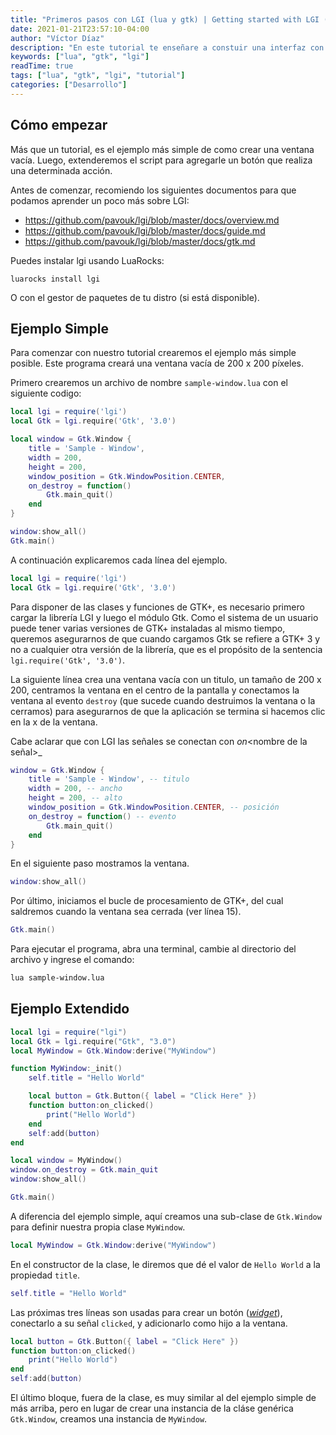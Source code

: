 ```yaml
---
title: "Primeros pasos con LGI (lua y gtk) | Getting started with LGI (lua and gtk)"
date: 2021-01-21T23:57:10-04:00
author: "Víctor Díaz"
description: "En este tutorial te enseñare a constuir una interfaz con lua y gtk usando la libreria LGI"
keywords: ["lua", "gtk", "lgi"]
readTime: true
tags: ["lua", "gtk", "lgi", "tutorial"]
categories: ["Desarrollo"]
---
```


## Cómo empezar

Más que un tutorial, es el ejemplo más simple de como crear una ventana vacía.
Luego, extenderemos el script para agregarle un botón que realiza una determinada acción.

Antes de comenzar, recomiendo los siguientes documentos para que podamos aprender
un poco más sobre LGI:

- https://github.com/pavouk/lgi/blob/master/docs/overview.md
- https://github.com/pavouk/lgi/blob/master/docs/guide.md
- https://github.com/pavouk/lgi/blob/master/docs/gtk.md

Puedes instalar lgi usando LuaRocks:

```
luarocks install lgi
```

O con el gestor de paquetes de tu distro (si está disponible).

## Ejemplo Simple

Para comenzar con nuestro tutorial crearemos el ejemplo más simple posible.
Este programa creará una ventana vacía de 200 x 200 píxeles.

Primero crearemos un archivo de nombre `sample-window.lua`
con el siguiente codigo:

```lua
local lgi = require('lgi')
local Gtk = lgi.require('Gtk', '3.0')

local window = Gtk.Window {
	title = 'Sample - Window',
	width = 200,
	height = 200,
	window_position = Gtk.WindowPosition.CENTER,
	on_destroy = function()
		Gtk.main_quit()
	end
}

window:show_all()
Gtk.main()
```

A continuación explicaremos cada línea del ejemplo.

```lua
local lgi = require('lgi')
local Gtk = lgi.require('Gtk', '3.0')
```

Para disponer de las clases y funciones de GTK+, es necesario primero cargar la
librería LGI y luego el módulo Gtk. Como el sistema de un usuario puede tener varias
versiones de GTK+ instaladas al mismo tiempo, queremos asegurarnos de que cuando
cargamos Gtk se refiere a GTK+ 3 y no a cualquier otra versión de la librería,
que es el propósito de la sentencia `lgi.require('Gtk', '3.0')`.

La siguiente línea crea una ventana vacía con un titulo, un tamaño de 200 x 200,
centramos la ventana en el centro de la pantalla y conectamos la ventana al evento
`destroy` (que sucede cuando destruimos la ventana o la cerramos) para asegurarnos
de que la aplicación se termina si hacemos clic en la x de la ventana.

Cabe aclarar que con LGI las señales se conectan con _on_<nombre de la señal>_

```lua
window = Gtk.Window {
	title = 'Sample - Window', -- titulo
	width = 200, -- ancho
	height = 200, -- alto
	window_position = Gtk.WindowPosition.CENTER, -- posición
	on_destroy = function() -- evento
		Gtk.main_quit()
	end
}
```

En el siguiente paso mostramos la ventana.

```lua
window:show_all()
```

Por último, iniciamos el bucle de procesamiento de GTK+, del cual saldremos
cuando la ventana sea cerrada (ver línea 15).

```lua
Gtk.main()
```

Para ejecutar el programa, abra una terminal, cambie al directorio del archivo y
ingrese el comando:

```sh
lua sample-window.lua
```

## Ejemplo Extendido

```lua
local lgi = require("lgi")
local Gtk = lgi.require("Gtk", "3.0")
local MyWindow = Gtk.Window:derive("MyWindow")

function MyWindow:_init()
	self.title = "Hello World"

	local button = Gtk.Button({ label = "Click Here" })
	function button:on_clicked()
		print("Hello World")
	end
	self:add(button)
end

local window = MyWindow()
window.on_destroy = Gtk.main_quit
window:show_all()

Gtk.main()
```

A diferencia del ejemplo simple, aquí creamos una sub-clase de `Gtk.Window` para
definir nuestra propia clase `MyWindow`.

```lua
local MyWindow = Gtk.Window:derive("MyWindow")
```

En el constructor de la clase, le diremos que dé el valor de `Hello World` a la
propiedad `title`.

```lua
self.title = "Hello World"
```

Las próximas tres líneas son usadas para crear un botón (_[widget](http://es.wikipedia.org/wiki/Widget)_),
conectarlo a su señal `clicked`, y adicionarlo como hijo a la ventana.

```lua
local button = Gtk.Button({ label = "Click Here" })
function button:on_clicked()
	print("Hello World")
end
self:add(button)
```

El último bloque, fuera de la clase, es muy similar al del ejemplo simple de más
arriba, pero en lugar de crear una instancia de la cláse genérica `Gtk.Window`,
creamos una instancia de `MyWindow`.
